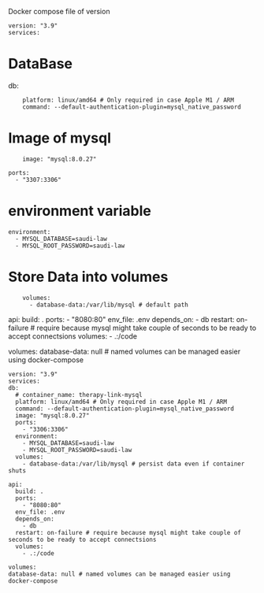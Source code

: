 Docker compose file of  version 
```
version: "3.9"
services:
```
  # DataBase 
  db:
```  
    platform: linux/amd64 # Only required in case Apple M1 / ARM
    command: --default-authentication-plugin=mysql_native_password
```

# Image of mysql 
```    
    image: "mysql:8.0.27"
```
    ports:
      - "3307:3306"
# environment variable      
    environment:
      - MYSQL_DATABASE=saudi-law
      - MYSQL_ROOT_PASSWORD=saudi-law
# Store Data into volumes
```
    volumes:
      - database-data:/var/lib/mysql # default path
```

  api:
    build: .
    ports:
      - "8080:80"
    env_file: .env
    depends_on:
      - db
    restart: on-failure # require because mysql might take couple of seconds to be ready to accept connectsions
    volumes:
      - .:/code

volumes:
  database-data: null # named volumes can be managed easier using docker-compose  
  
  
  
  ```
  version: "3.9"
services:
  db:
    # container_name: therapy-link-mysql
    platform: linux/amd64 # Only required in case Apple M1 / ARM
    command: --default-authentication-plugin=mysql_native_password
    image: "mysql:8.0.27"
    ports:
      - "3306:3306"
    environment:
      - MYSQL_DATABASE=saudi-law
      - MYSQL_ROOT_PASSWORD=saudi-law
    volumes:
      - database-data:/var/lib/mysql # persist data even if container shuts

  api:
    build: .
    ports:
      - "8080:80"
    env_file: .env
    depends_on:
      - db
    restart: on-failure # require because mysql might take couple of seconds to be ready to accept connectsions
    volumes:
      - .:/code

volumes:
  database-data: null # named volumes can be managed easier using docker-compose  
```
  

